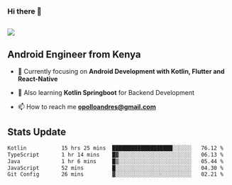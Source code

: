 ### Hi there 👋
<h2 align="left"><img src="https://readme-typing-svg.herokuapp.com?color='blue'&lines=I'm+Andrew+Opollo😊;Welcome+to+my+Github😜"> </h2>

## Android Engineer from Kenya


- 🌱 Currently focusing on **Android Development with Kotlin, Flutter and React-Native**

- 🔭 Also learning **Kotlin Springboot** for Backend Development

- 📫 How to reach me **opolloandres@gmail.com**


## Stats Update
<!--START_SECTION:waka-->

```txt
Kotlin           15 hrs 25 mins  ███████████████████░░░░░░   76.12 %
TypeScript       1 hr 14 mins    █▓░░░░░░░░░░░░░░░░░░░░░░░   06.13 %
Java             1 hr 6 mins     █▒░░░░░░░░░░░░░░░░░░░░░░░   05.44 %
JavaScript       52 mins         █░░░░░░░░░░░░░░░░░░░░░░░░   04.30 %
Git Config       26 mins         ▓░░░░░░░░░░░░░░░░░░░░░░░░   02.21 %
```

<!--END_SECTION:waka-->


